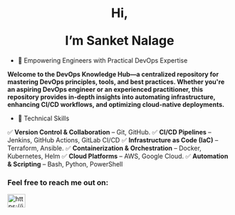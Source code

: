 <h1 align="center"> Hi,</p>I’m Sanket Nalage</h1>


- 👀 Empowering Engineers with Practical DevOps Expertise

**Welcome to the DevOps Knowledge Hub—a centralized repository for mastering DevOps principles, tools, and best practices. Whether you're an aspiring DevOps engineer or an experienced practitioner, this repository provides in-depth insights into automating infrastructure, enhancing CI/CD workflows, and optimizing cloud-native deployments.**

- 🎯 Technical Skills

✅ **Version Control & Collaboration** – Git, GitHub.
✅ **CI/CD Pipelines** – Jenkins, GitHub Actions, GitLab CI/CD
✅ **Infrastructure as Code (IaC)** – Terraform, Ansible.
✅ **Containerization & Orchestration** – Docker, Kubernetes, Helm
✅ **Cloud Platforms** – AWS, Google Cloud.
✅ **Automation & Scripting** – Bash, Python, PowerShell

<h3 align="left">Feel free to reach me out on:</h3>
<p align="left">
  <a href="https://in.linkedin.com/in/sanket-nalage/" target="blank"><img align="center" src="https://cdn.jsdelivr.net/npm/simple-icons@3.0.1/icons/linkedin.svg" alt="https://in.linkedin.com/in/sanket-nalage/" height="30" width="40" /></a>
